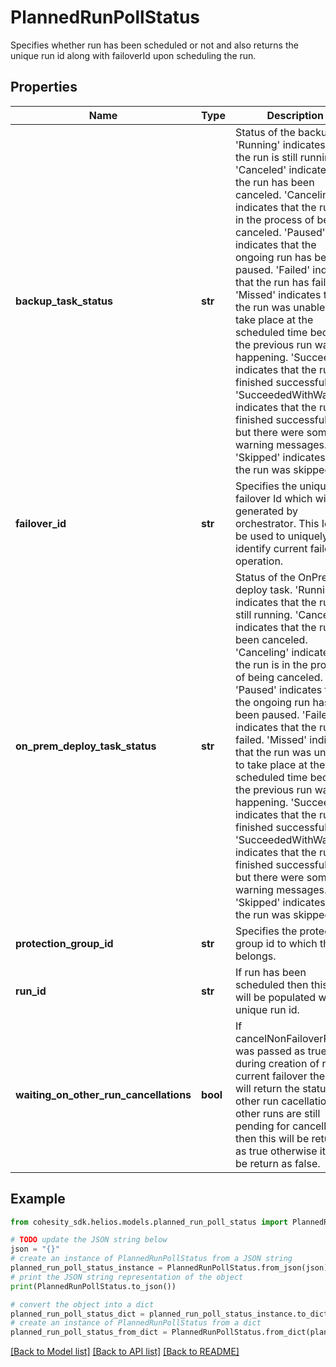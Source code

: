 # PlannedRunPollStatus

Specifies whether run has been scheduled or not and also returns the unique run id along with failoverId upon scheduling the run.

## Properties

Name | Type | Description | Notes
------------ | ------------- | ------------- | -------------
**backup_task_status** | **str** | Status of the backup job. &#39;Running&#39; indicates that the run is still running. &#39;Canceled&#39; indicates that the run has been canceled. &#39;Canceling&#39; indicates that the run is in the process of being canceled. &#39;Paused&#39; indicates that the ongoing run has been paused. &#39;Failed&#39; indicates that the run has failed. &#39;Missed&#39; indicates that the run was unable to take place at the scheduled time because the previous run was still happening. &#39;Succeeded&#39; indicates that the run has finished successfully. &#39;SucceededWithWarning&#39; indicates that the run finished successfully, but there were some warning messages. &#39;Skipped&#39; indicates that the run was skipped. | [optional] 
**failover_id** | **str** | Specifies the unique failover Id which will be generated by orchestrator. This Id will be used to uniquely identify current failover operation. | [optional] 
**on_prem_deploy_task_status** | **str** | Status of the OnPrem deploy task. &#39;Running&#39; indicates that the run is still running. &#39;Canceled&#39; indicates that the run has been canceled. &#39;Canceling&#39; indicates that the run is in the process of being canceled. &#39;Paused&#39; indicates that the ongoing run has been paused. &#39;Failed&#39; indicates that the run has failed. &#39;Missed&#39; indicates that the run was unable to take place at the scheduled time because the previous run was still happening. &#39;Succeeded&#39; indicates that the run has finished successfully. &#39;SucceededWithWarning&#39; indicates that the run finished successfully, but there were some warning messages. &#39;Skipped&#39; indicates that the run was skipped. | [optional] 
**protection_group_id** | **str** | Specifies the protection group id to which this run belongs. | [optional] 
**run_id** | **str** | If run has been scheduled then this field will be populated with unique run id. | [optional] 
**waiting_on_other_run_cancellations** | **bool** | If cancelNonFailoverRuns was passed as true during creation of run for current failover then this will return the status of other run cacellations. If other runs are still pending for cancellations then this will be returned as true otherwise it will be return as false. | [optional] 

## Example

```python
from cohesity_sdk.helios.models.planned_run_poll_status import PlannedRunPollStatus

# TODO update the JSON string below
json = "{}"
# create an instance of PlannedRunPollStatus from a JSON string
planned_run_poll_status_instance = PlannedRunPollStatus.from_json(json)
# print the JSON string representation of the object
print(PlannedRunPollStatus.to_json())

# convert the object into a dict
planned_run_poll_status_dict = planned_run_poll_status_instance.to_dict()
# create an instance of PlannedRunPollStatus from a dict
planned_run_poll_status_from_dict = PlannedRunPollStatus.from_dict(planned_run_poll_status_dict)
```
[[Back to Model list]](../README.md#documentation-for-models) [[Back to API list]](../README.md#documentation-for-api-endpoints) [[Back to README]](../README.md)


